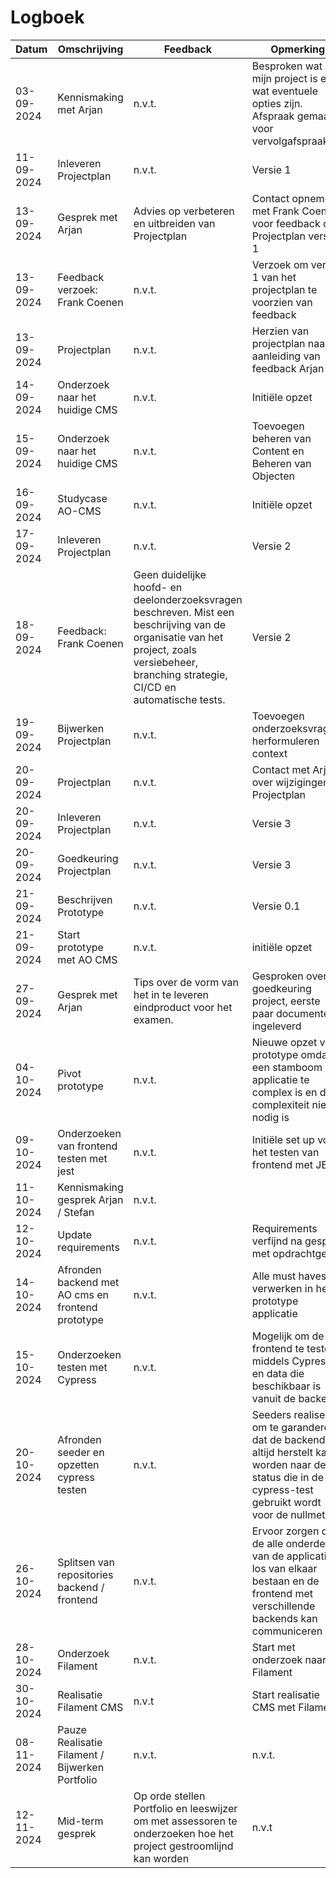 # Logboek

| Datum      | Omschrijving                                      | Feedback                                                                                                                                                                                   | Opmerking                                                                                                                                             |
| ---------- | ------------------------------------------------- | ------------------------------------------------------------------------------------------------------------------------------------------------------------------------------------------ | ----------------------------------------------------------------------------------------------------------------------------------------------------- |
| 03-09-2024 | Kennismaking met Arjan                            | n.v.t.                                                                                                                                                                                     | Besproken wat mijn project is en wat eventuele opties zijn. Afspraak gemaakt voor vervolgafspraak                                                     |
| 11-09-2024 | Inleveren Projectplan                             | n.v.t.                                                                                                                                                                                     | Versie 1                                                                                                                                              |
| 13-09-2024 | Gesprek met Arjan                                 | Advies op verbeteren en uitbreiden van Projectplan                                                                                                                                         | Contact opnemen met Frank Coenen voor feedback op Projectplan versie 1                                                                                |
| 13-09-2024 | Feedback verzoek: Frank Coenen                    | n.v.t.                                                                                                                                                                                     | Verzoek om versie 1 van het projectplan te voorzien van feedback                                                                                      |
| 13-09-2024 | Projectplan                                       | n.v.t.                                                                                                                                                                                     | Herzien van projectplan naar aanleiding van feedback Arjan                                                                                            |
| 14-09-2024 | Onderzoek naar het huidige CMS                    | n.v.t.                                                                                                                                                                                     | Initiële opzet                                                                                                                                        |
| 15-09-2024 | Onderzoek naar het huidige CMS                    | n.v.t.                                                                                                                                                                                     | Toevoegen beheren van Content en Beheren van Objecten                                                                                                 |
| 16-09-2024 | Studycase AO-CMS                                  | n.v.t.                                                                                                                                                                                     | Initiële opzet                                                                                                                                        |
| 17-09-2024 | Inleveren Projectplan                             | n.v.t.                                                                                                                                                                                     | Versie 2                                                                                                                                              |
| 18-09-2024 | Feedback: Frank Coenen                            | Geen duidelijke hoofd- en deelonderzoeksvragen beschreven. Mist een beschrijving van de organisatie van het project, zoals versiebeheer, branching strategie, CI/CD en automatische tests. | Versie 2                                                                                                                                              |
| 19-09-2024 | Bijwerken Projectplan                             | n.v.t.                                                                                                                                                                                     | Toevoegen onderzoeksvragen, herformuleren context                                                                                                     |
| 20-09-2024 | Projectplan                                       | n.v.t.                                                                                                                                                                                     | Contact met Arjan over wijzigingen in Projectplan                                                                                                     |
| 20-09-2024 | Inleveren Projectplan                             | n.v.t.                                                                                                                                                                                     | Versie 3                                                                                                                                              |
| 20-09-2024 | Goedkeuring Projectplan                           | n.v.t.                                                                                                                                                                                     | Versie 3                                                                                                                                              |
| 21-09-2024 | Beschrijven Prototype                             | n.v.t.                                                                                                                                                                                     | Versie 0.1                                                                                                                                            |
| 21-09-2024 | Start prototype met AO CMS                        | n.v.t.                                                                                                                                                                                     | initiële opzet                                                                                                                                        |
| 27-09-2024 | Gesprek met Arjan                                 | Tips over de vorm van het in te leveren eindproduct voor het examen.                                                                                                                       | Gesproken over goedkeuring project, eerste paar documenten ingeleverd                                                                                 |
| 04-10-2024 | Pivot prototype                                   | n.v.t.                                                                                                                                                                                     | Nieuwe opzet voor prototype omdat een stamboom applicatie te complex is en deze complexiteit niet nodig is                                            |
| 09-10-2024 | Onderzoeken van frontend testen met jest          | n.v.t.                                                                                                                                                                                     | Initiële set up voor het testen van frontend met JEST                                                                                                 |
| 11-10-2024 | Kennismaking gesprek Arjan / Stefan               | n.v.t.                                                                                                                                                                                     |                                                                                                                                                       |
| 12-10-2024 | Update requirements                               | n.v.t.                                                                                                                                                                                     | Requirements verfijnd na gesprek met opdrachtgever                                                                                                    |
| 14-10-2024 | Afronden backend met AO cms en frontend prototype | n.v.t.                                                                                                                                                                                     | Alle must haves verwerken in het prototype applicatie                                                                                                 |
| 15-10-2024 | Onderzoeken testen met Cypress                    | n.v.t.                                                                                                                                                                                     | Mogelijk om de frontend te testen middels Cypress en data die beschikbaar is vanuit de backend                                                        |
| 20-10-2024 | Afronden seeder en opzetten cypress testen        | n.v.t.                                                                                                                                                                                     | Seeders realiseren om te garanderen dat de backend altijd herstelt kan worden naar de status die in de cypress-test gebruikt wordt voor de nullmeting |
| 26-10-2024 | Splitsen van repositories backend / frontend      | n.v.t.                                                                                                                                                                                     | Ervoor zorgen dat de alle onderdelen van de applicatie los van elkaar bestaan en de frontend met verschillende backends kan communiceren              |
| 28-10-2024 | Onderzoek Filament                                | n.v.t.                                                                                                                                                                                     | Start met onderzoek naar Filament                                                                                                                     |
| 30-10-2024 | Realisatie Filament CMS                           | n.v.t                                                                                                                                                                                      | Start realisatie CMS met Filament                                                                                                                     |
| 08-11-2024 | Pauze Realisatie Filament / Bijwerken Portfolio   | n.v.t.                                                                                                                                                                                     | n.v.t.                                                                                                                                                |
| 12-11-2024 | Mid-term gesprek                                  | Op orde stellen Portfolio en leeswijzer om met assessoren te onderzoeken hoe het project gestroomlijnd kan worden                                                                          | n.v.t                                                                                                                                                 |
